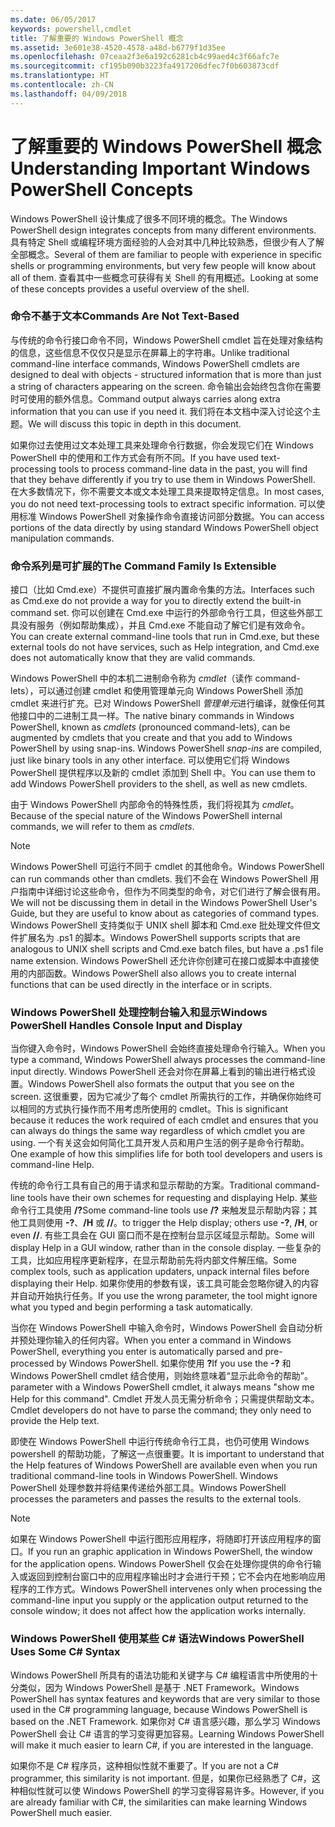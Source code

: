```yaml
---
ms.date: 06/05/2017
keywords: powershell,cmdlet
title: 了解重要的 Windows PowerShell 概念
ms.assetid: 3e601e38-4520-4578-a48d-b6779f1d35ee
ms.openlocfilehash: 07ceaa2f3e6a192c6281cb4c99aed4c3f66afc7e
ms.sourcegitcommit: cf195b090b3223fa4917206dfec7f0b603873cdf
ms.translationtype: HT
ms.contentlocale: zh-CN
ms.lasthandoff: 04/09/2018
---
```

# <a name="understanding-important-windows-powershell-concepts"></a><span data-ttu-id="1f543-103">了解重要的 Windows PowerShell 概念</span><span class="sxs-lookup"><span data-stu-id="1f543-103">Understanding Important Windows PowerShell Concepts</span></span>
<span data-ttu-id="1f543-104">Windows PowerShell 设计集成了很多不同环境的概念。</span><span class="sxs-lookup"><span data-stu-id="1f543-104">The Windows PowerShell design integrates concepts from many different environments.</span></span> <span data-ttu-id="1f543-105">具有特定 Shell 或编程环境方面经验的人会对其中几种比较熟悉，但很少有人了解全部概念。</span><span class="sxs-lookup"><span data-stu-id="1f543-105">Several of them are familiar to people with experience in specific shells or programming environments, but very few people will know about all of them.</span></span> <span data-ttu-id="1f543-106">查看其中一些概念可获得有关 Shell 的有用概述。</span><span class="sxs-lookup"><span data-stu-id="1f543-106">Looking at some of these concepts provides a useful overview of the shell.</span></span>

### <a name="commands-are-not-text-based"></a><span data-ttu-id="1f543-107">命令不基于文本</span><span class="sxs-lookup"><span data-stu-id="1f543-107">Commands Are Not Text-Based</span></span>
<span data-ttu-id="1f543-108">与传统的命令行接口命令不同，Windows PowerShell cmdlet 旨在处理对象结构的信息，这些信息不仅仅只是显示在屏幕上的字符串。</span><span class="sxs-lookup"><span data-stu-id="1f543-108">Unlike traditional command-line interface commands, Windows PowerShell cmdlets are designed to deal with objects - structured information that is more than just a string of characters appearing on the screen.</span></span> <span data-ttu-id="1f543-109">命令输出会始终包含你在需要时可使用的额外信息。</span><span class="sxs-lookup"><span data-stu-id="1f543-109">Command output always carries along extra information that you can use if you need it.</span></span> <span data-ttu-id="1f543-110">我们将在本文档中深入讨论这个主题。</span><span class="sxs-lookup"><span data-stu-id="1f543-110">We will discuss this topic in depth in this document.</span></span>

<span data-ttu-id="1f543-111">如果你过去使用过文本处理工具来处理命令行数据，你会发现它们在 Windows PowerShell 中的使用和工作方式会有所不同。</span><span class="sxs-lookup"><span data-stu-id="1f543-111">If you have used text-processing tools to process command-line data in the past, you will find that they behave differently if you try to use them in Windows PowerShell.</span></span> <span data-ttu-id="1f543-112">在大多数情况下，你不需要文本或文本处理工具来提取特定信息。</span><span class="sxs-lookup"><span data-stu-id="1f543-112">In most cases, you do not need text-processing tools to extract specific information.</span></span> <span data-ttu-id="1f543-113">可以使用标准 Windows PowerShell 对象操作命令直接访问部分数据。</span><span class="sxs-lookup"><span data-stu-id="1f543-113">You can access portions of the data directly by using standard Windows PowerShell object manipulation commands.</span></span>

### <a name="the-command-family-is-extensible"></a><span data-ttu-id="1f543-114">命令系列是可扩展的</span><span class="sxs-lookup"><span data-stu-id="1f543-114">The Command Family Is Extensible</span></span>
<span data-ttu-id="1f543-115">接口（比如 Cmd.exe）不提供可直接扩展内置命令集的方法。</span><span class="sxs-lookup"><span data-stu-id="1f543-115">Interfaces such as Cmd.exe do not provide a way for you to directly extend the built-in command set.</span></span> <span data-ttu-id="1f543-116">你可以创建在 Cmd.exe 中运行的外部命令行工具，但这些外部工具没有服务（例如帮助集成），并且 Cmd.exe 不能自动了解它们是有效命令。</span><span class="sxs-lookup"><span data-stu-id="1f543-116">You can create external command-line tools that run in Cmd.exe, but these external tools do not have services, such as Help integration, and Cmd.exe does not automatically know that they are valid commands.</span></span>

<span data-ttu-id="1f543-117">Windows PowerShell 中的本机二进制命令称为 *cmdlet*（读作 command-lets），可以通过创建 cmdlet 和使用管理单元向 Windows PowerShell 添加 cmdlet 来进行扩充。已对 Windows PowerShell *管理单元*进行编译，就像任何其他接口中的二进制工具一样。</span><span class="sxs-lookup"><span data-stu-id="1f543-117">The native binary commands in Windows PowerShell, known as *cmdlets* (pronounced command-lets), can be augmented by cmdlets that you create and that you add to Windows PowerShell by using snap-ins. Windows PowerShell *snap-ins* are compiled, just like binary tools in any other interface.</span></span> <span data-ttu-id="1f543-118">可以使用它们将 Windows PowerShell 提供程序以及新的 cmdlet 添加到 Shell 中。</span><span class="sxs-lookup"><span data-stu-id="1f543-118">You can use them to add Windows PowerShell providers to the shell, as well as new cmdlets.</span></span>

<span data-ttu-id="1f543-119">由于 Windows PowerShell 内部命令的特殊性质，我们将视其为 *cmdlet*。</span><span class="sxs-lookup"><span data-stu-id="1f543-119">Because of the special nature of the Windows PowerShell internal commands, we will refer to them as *cmdlets*.</span></span>

> [!NOTE]
> <span data-ttu-id="1f543-120">Windows PowerShell 可运行不同于 cmdlet 的其他命令。</span><span class="sxs-lookup"><span data-stu-id="1f543-120">Windows PowerShell can run commands other than cmdlets.</span></span> <span data-ttu-id="1f543-121">我们不会在 Windows PowerShell 用户指南中详细讨论这些命令，但作为不同类型的命令，对它们进行了解会很有用。</span><span class="sxs-lookup"><span data-stu-id="1f543-121">We will not be discussing them in detail in the Windows PowerShell User's Guide, but they are useful to know about as categories of command types.</span></span> <span data-ttu-id="1f543-122">Windows PowerShell 支持类似于 UNIX shell 脚本和 Cmd.exe 批处理文件但文件扩展名为 .ps1 的脚本。</span><span class="sxs-lookup"><span data-stu-id="1f543-122">Windows PowerShell supports scripts that are analogous to UNIX shell scripts and Cmd.exe batch files, but have a .ps1 file name extension.</span></span> <span data-ttu-id="1f543-123">Windows PowerShell 还允许你创建可在接口或脚本中直接使用的内部函数。</span><span class="sxs-lookup"><span data-stu-id="1f543-123">Windows PowerShell also allows you to create internal functions that can be used directly in the interface or in scripts.</span></span>

### <a name="windows-powershell-handles-console-input-and-display"></a><span data-ttu-id="1f543-124">Windows PowerShell 处理控制台输入和显示</span><span class="sxs-lookup"><span data-stu-id="1f543-124">Windows PowerShell Handles Console Input and Display</span></span>
<span data-ttu-id="1f543-125">当你键入命令时，Windows PowerShell 会始终直接处理命令行输入。</span><span class="sxs-lookup"><span data-stu-id="1f543-125">When you type a command, Windows PowerShell always processes the command-line input directly.</span></span> <span data-ttu-id="1f543-126">Windows PowerShell 还会对你在屏幕上看到的输出进行格式设置。</span><span class="sxs-lookup"><span data-stu-id="1f543-126">Windows PowerShell also formats the output that you see on the screen.</span></span> <span data-ttu-id="1f543-127">这很重要，因为它减少了每个 cmdlet 所需执行的工作，并确保你始终可以相同的方式执行操作而不用考虑所使用的 cmdlet。</span><span class="sxs-lookup"><span data-stu-id="1f543-127">This is significant because it reduces the work required of each cmdlet and ensures that you can always do things the same way regardless of which cmdlet you are using.</span></span> <span data-ttu-id="1f543-128">一个有关这会如何简化工具开发人员和用户生活的例子是命令行帮助。</span><span class="sxs-lookup"><span data-stu-id="1f543-128">One example of how this simplifies life for both tool developers and users is command-line Help.</span></span>

<span data-ttu-id="1f543-129">传统的命令行工具有自己的用于请求和显示帮助的方案。</span><span class="sxs-lookup"><span data-stu-id="1f543-129">Traditional command-line tools have their own schemes for requesting and displaying Help.</span></span> <span data-ttu-id="1f543-130">某些命令行工具使用 **/?**</span><span class="sxs-lookup"><span data-stu-id="1f543-130">Some command-line tools use **/?**</span></span> <span data-ttu-id="1f543-131">来触发显示帮助内容；其他工具则使用 **-?**、**/H** 或 **//**。</span><span class="sxs-lookup"><span data-stu-id="1f543-131">to trigger the Help display; others use **-?**, **/H**, or even **//**.</span></span> <span data-ttu-id="1f543-132">有些工具会在 GUI 窗口而不是在控制台显示区域显示帮助。</span><span class="sxs-lookup"><span data-stu-id="1f543-132">Some will display Help in a GUI window, rather than in the console display.</span></span> <span data-ttu-id="1f543-133">一些复杂的工具，比如应用程序更新程序，在显示帮助前先将内部文件解压缩。</span><span class="sxs-lookup"><span data-stu-id="1f543-133">Some complex tools, such as application updaters, unpack internal files before displaying their Help.</span></span> <span data-ttu-id="1f543-134">如果你使用的参数有误，该工具可能会忽略你键入的内容并自动开始执行任务。</span><span class="sxs-lookup"><span data-stu-id="1f543-134">If you use the wrong parameter, the tool might ignore what you typed and begin performing a task automatically.</span></span>

<span data-ttu-id="1f543-135">当你在 Windows PowerShell 中输入命令时，Windows PowerShell 会自动分析并预处理你输入的任何内容。</span><span class="sxs-lookup"><span data-stu-id="1f543-135">When you enter a command in Windows PowerShell, everything you enter is automatically parsed and pre-processed by Windows PowerShell.</span></span> <span data-ttu-id="1f543-136">如果你使用 **?**</span><span class="sxs-lookup"><span data-stu-id="1f543-136">If you use the **-?**</span></span> <span data-ttu-id="1f543-137">和 Windows PowerShell cmdlet 结合使用，则始终意味着“显示此命令的帮助”。</span><span class="sxs-lookup"><span data-stu-id="1f543-137">parameter with a Windows PowerShell cmdlet, it always means "show me Help for this command".</span></span> <span data-ttu-id="1f543-138">Cmdlet 开发人员无需分析命令；只需提供帮助文本。</span><span class="sxs-lookup"><span data-stu-id="1f543-138">Cmdlet developers do not have to parse the command; they only need to provide the Help text.</span></span>

<span data-ttu-id="1f543-139">即使在 Windows PowerShell 中运行传统命令行工具，也仍可使用 Windows powershell 的帮助功能，了解这一点很重要。</span><span class="sxs-lookup"><span data-stu-id="1f543-139">It is important to understand that the Help features of Windows PowerShell are available even when you run traditional command-line tools in Windows PowerShell.</span></span> <span data-ttu-id="1f543-140">Windows PowerShell 处理参数并将结果传递给外部工具。</span><span class="sxs-lookup"><span data-stu-id="1f543-140">Windows PowerShell processes the parameters and passes the results to the external tools.</span></span>

> [!NOTE]
> <span data-ttu-id="1f543-141">如果在 Windows PowerShell 中运行图形应用程序，将随即打开该应用程序的窗口。</span><span class="sxs-lookup"><span data-stu-id="1f543-141">If you run an graphic application in Windows PowerShell, the window for the application opens.</span></span> <span data-ttu-id="1f543-142">Windows PowerShell 仅会在处理你提供的命令行输入或返回到控制台窗口中的应用程序输出时才会进行干预；它不会内在地影响应用程序的工作方式。</span><span class="sxs-lookup"><span data-stu-id="1f543-142">Windows PowerShell intervenes only when processing the command-line input you supply or the application output returned to the console window; it does not affect how the application works internally.</span></span>

### <a name="windows-powershell-uses-some-c-syntax"></a><span data-ttu-id="1f543-143">Windows PowerShell 使用某些 C# 语法</span><span class="sxs-lookup"><span data-stu-id="1f543-143">Windows PowerShell Uses Some C# Syntax</span></span>
<span data-ttu-id="1f543-144">Windows PowerShell 所具有的语法功能和关键字与 C# 编程语言中所使用的十分类似，因为 Windows PowerShell 是基于 .NET Framework。</span><span class="sxs-lookup"><span data-stu-id="1f543-144">Windows PowerShell has syntax features and keywords that are very similar to those used in the C# programming language, because Windows PowerShell is based on the .NET Framework.</span></span> <span data-ttu-id="1f543-145">如果你对 C# 语言感兴趣，那么学习 Windows PowerShell 会让 C# 语言的学习变得更加容易。</span><span class="sxs-lookup"><span data-stu-id="1f543-145">Learning Windows PowerShell will make it much easier to learn C#, if you are interested in the language.</span></span>

<span data-ttu-id="1f543-146">如果你不是 C# 程序员，这种相似性就不重要了。</span><span class="sxs-lookup"><span data-stu-id="1f543-146">If you are not a C# programmer, this similarity is not important.</span></span> <span data-ttu-id="1f543-147">但是，如果你已经熟悉了 C#，这种相似性就可以使 Windows PowerShell 的学习变得容易许多。</span><span class="sxs-lookup"><span data-stu-id="1f543-147">However, if you are already familiar with C#, the similarities can make learning Windows PowerShell much easier.</span></span>